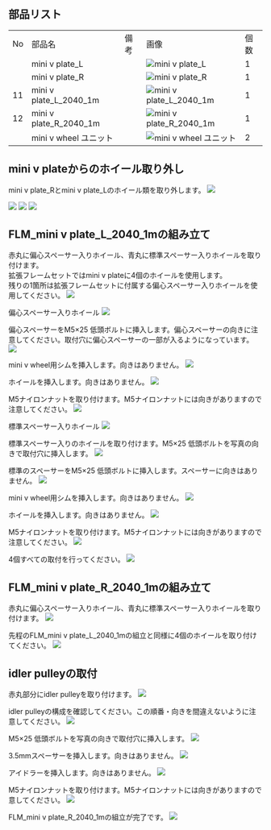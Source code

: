 ## 部品リスト
<table class="packing-list">
<tbody>
<tr>
<td>No</td>
<td>部品名</td>
<td>備考</td>
<td class="packing-img">画像</td>
<td>個数</td>
</tr>
<tr>
<td></td>
<td>mini v plate_L</td>
<td></td>
<td><img src="./images/02/kp1-1.jpg" alt="mini v plate_L"></td>
<td>1</td>
</tr>
<tr>
<td></td>
<td>mini v plate_R</td>
<td></td>
<td><img src="./images/02/kp1-2.jpg" alt="mini v plate_R"></td>
<td>1</td>
</tr>
<tr>
<td>11</td>
<td>mini v plate_L_2040_1m</td>
<td></td>
<td><img src="./images/02/kp1-3.jpg" alt="mini v plate_L_2040_1m"></td>
<td>1</td>
</tr>
<tr>
<td>12</td>
<td>mini v plate_R_2040_1m</td>
<td></td>
<td><img src="./images/02/kp1-4.jpg" alt="mini v plate_R_2040_1m"></td>
<td>1</td>
</tr>
<tr>
<td></td>
<td>mini v wheel ユニット</td>
<td></td>
<td><img src="./images/02/kp1-5.jpg" alt="mini v wheel ユニット"></td>
<td>2</td>
</tr>
</tbody>
</table>

## mini v plateからのホイール取り外し
mini v plate_Rとmini v plate_Lのホイール類を取り外します。
<img src="./images/02/mini-1000mm_02_01.jpg">

<img src="./images/02/mini-1000mm_02_02.jpg">

<img src="./images/02/mini-1000mm_02_03.jpg">

<img src="./images/02/mini-1000mm_02_04.jpg">

## FLM_mini v plate_L_2040_1mの組み立て
赤丸に偏心スペーサー入りホイール、青丸に標準スペーサー入りホイールを取り付けます。  
拡張フレームセットではmini v plateに4個のホイールを使用します。  
残りの1箇所は拡張フレームセットに付属する偏心スペーサー入りホイールを使用してください。
<img src="./images/02/mini-1000mm_02_05.jpg">

偏心スペーサー入りホイール
<img src="./images/02/mini-1000mm_02_06.jpg">

偏心スペーサーをM5&times;25 低頭ボルトに挿入します。偏心スペーサーの向きに注意してください。取付穴に偏心スペーサーの一部が入るようになっています。
<img src="./images/02/mini-1000mm_02_07.jpg">

mini v wheel用シムを挿入します。向きはありません。
<img src="./images/02/mini-1000mm_02_08.jpg">

ホイールを挿入します。向きはありません。
<img src="./images/02/mini-1000mm_02_09.jpg">

M5ナイロンナットを取り付けます。M5ナイロンナットには向きがありますので注意してください。
<img src="./images/02/mini-1000mm_02_10.jpg">

標準スペーサー入りホイール
<img src="./images/02/mini-1000mm_02_11.jpg">

標準スペーサー入りのホイールを取り付けます。M5&times;25 低頭ボルトを写真の向きで取付穴に挿入します。
<img src="./images/02/mini-1000mm_02_12.jpg">

標準のスペーサーをM5&times;25 低頭ボルトに挿入します。スペーサーに向きはありません。
<img src="./images/02/mini-1000mm_02_13.jpg">

mini v wheel用シムを挿入します。向きはありません。
<img src="./images/02/mini-1000mm_02_14.jpg">

ホイールを挿入します。向きはありません。
<img src="./images/02/mini-1000mm_02_15.jpg">

M5ナイロンナットを取り付けます。M5ナイロンナットには向きがありますので注意してください。
<img src="./images/02/mini-1000mm_02_16.jpg">

4個すべての取付を行ってください。
<img src="./images/02/mini-1000mm_02_17.jpg">

## FLM_mini v plate_R_2040_1mの組み立て
赤丸に偏心スペーサー入りホイール、青丸に標準スペーサー入りホイールを取り付けます。
<img src="./images/02/mini-1000mm_02_18.jpg">

先程のFLM_mini v plate_L_2040_1mの組立と同様に4個のホイールを取り付けてください。
<img src="./images/02/mini-1000mm_02_19.jpg">

## idler pulleyの取付
赤丸部分にidler pulleyを取り付けます。
<img src="./images/02/mini-1000mm_02_20.jpg">

idler pulleyの構成を確認してください。この順番・向きを間違えないように注意してください。
<img src="./images/02/mini-1000mm_02_21.jpg">

M5&times;25 低頭ボルトを写真の向きで取付穴に挿入します。
<img src="./images/02/mini-1000mm_02_22.jpg">

3.5mmスペーサーを挿入します。向きはありません。
<img src="./images/02/mini-1000mm_02_23.jpg">

アイドラーを挿入します。向きはありません。
<img src="./images/02/mini-1000mm_02_24.jpg">

M5ナイロンナットを取り付けます。M5ナイロンナットには向きがありますので意してください。
<img src="./images/02/mini-1000mm_02_25.jpg">

FLM_mini v plate_R_2040_1mの組立が完了です。
<img src="./images/02/mini-1000mm_02_26.jpg">
